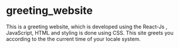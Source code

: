 # greeting_website
This is a greeting website, which is developed using the React-Js , JavaScript, HTML and styling is done using CSS. This site greets you according to the the current time of your locale system.
